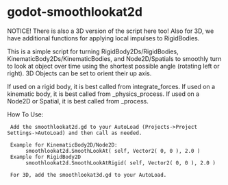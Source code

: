 # godot-smoothlookat2d

NOTICE! There is also a 3D version of the script here too! Also for 3D, we have additional functions for applying local impulses to RigidBodies.

This is a simple script for turning RigidBody2Ds/RigidBodies, KinematicBody2Ds/KinematicBodies, and Node2D/Spatials to smoothly turn to look at object over time using the shortest possible angle (rotating left or right). 3D Objects can be set to orient their up axis.

If used on a rigid body, it is best called from integrate_forces.
If used on a kinematic body, it is best called from _physics_process.
If used on a Node2D or Spatial, it is best called from _process.  

How To Use:

     Add the smoothlookat2d.gd to your AutoLoad (Projects->Project Settings->AutoLoad) and then call as needed.

     Example for KinematicBody2D/Node2D:
          smoothlookat2d.SmoothLookAt( self, Vector2( 0, 0 ), 2.0 )
     Example for RigidBody2D
          smoothlookat2d.SmoothLookAtRigid( self, Vector2( 0, 0 ), 2.0 )
          
     For 3D, add the smoothlookat3d.gd to your AutoLoad.


      
